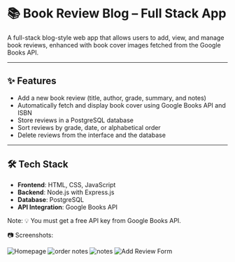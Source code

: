 
# 📚 Book Review Blog – Full Stack App

A full-stack blog-style web app that allows users to add, view, and manage book reviews, enhanced with book cover images fetched from the Google Books API.

---

## ✨ Features

- Add a new book review (title, author, grade, summary, and notes)
- Automatically fetch and display book cover using Google Books API and ISBN
- Store reviews in a PostgreSQL database
- Sort reviews by grade, date, or alphabetical order
- Delete reviews from the interface and the database

---

## 🛠️ Tech Stack

- **Frontend**: HTML, CSS, JavaScript
- **Backend**: Node.js with Express.js
- **Database**: PostgreSQL
- **API Integration**: Google Books API

Note: 💡 You must get a free API key from Google Books API.

📷 Screenshots:



![Homepage](https://github.com/user-attachments/assets/ba1d8d9d-4023-4f8f-84c0-5f6ca8e1bd4e)
![order notes](https://github.com/user-attachments/assets/8fb8cf7e-b70f-460f-b5a1-5c75533aa9d0)
![notes](https://github.com/user-attachments/assets/37978e50-48bf-4b1e-9a68-bc75cb0d8b3a)
![Add Review Form](https://github.com/user-attachments/assets/53454a35-fcbd-4818-aba3-e19757c50ec4)


